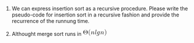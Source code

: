 1. We can express insertion sort as a recursive procedure. Please write the pseudo-code for insertion sort in a recursive fashion and provide the recurrence of the runnung time.

2. Althought merge sort runs in ![image](https://github.com/jysh1214/ntut_algorithm2018/blob/master/CodeCogsEqn.gif)
